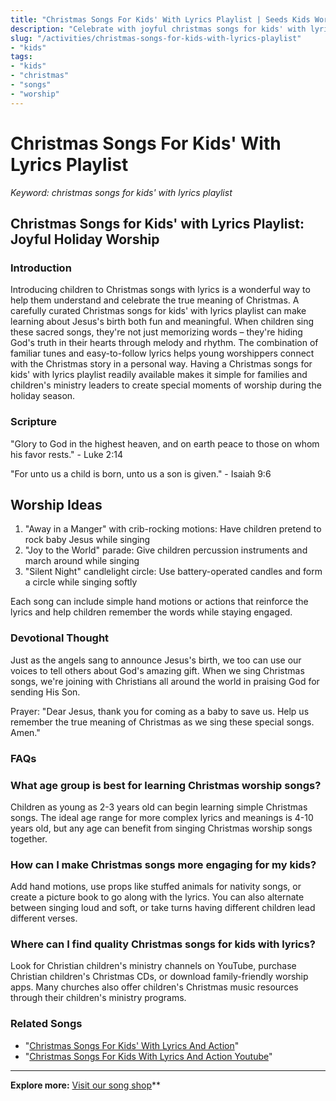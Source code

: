 ```yaml
---
title: "Christmas Songs For Kids' With Lyrics Playlist | Seeds Kids Worship"
description: "Celebrate with joyful christmas songs for kids' with lyrics playlist featuring biblical Christmas themes. Holiday worship music for children and families."
slug: "/activities/christmas-songs-for-kids-with-lyrics-playlist"
- "kids"
tags:
- "kids"
- "christmas"
- "songs"
- "worship"
---
```


# Christmas Songs For Kids' With Lyrics Playlist

_Keyword: christmas songs for kids' with lyrics playlist_

## Christmas Songs for Kids' with Lyrics Playlist: Joyful Holiday Worship

### Introduction
Introducing children to Christmas songs with lyrics is a wonderful way to help them understand and celebrate the true meaning of Christmas. A carefully curated Christmas songs for kids' with lyrics playlist can make learning about Jesus's birth both fun and meaningful. When children sing these sacred songs, they're not just memorizing words – they're hiding God's truth in their hearts through melody and rhythm. The combination of familiar tunes and easy-to-follow lyrics helps young worshippers connect with the Christmas story in a personal way. Having a Christmas songs for kids' with lyrics playlist readily available makes it simple for families and children's ministry leaders to create special moments of worship during the holiday season.

### Scripture
"Glory to God in the highest heaven, and on earth peace to those on whom his favor rests." - Luke 2:14

"For unto us a child is born, unto us a son is given." - Isaiah 9:6

## Worship Ideas
1. "Away in a Manger" with crib-rocking motions: Have children pretend to rock baby Jesus while singing
2. "Joy to the World" parade: Give children percussion instruments and march around while singing
3. "Silent Night" candlelight circle: Use battery-operated candles and form a circle while singing softly

Each song can include simple hand motions or actions that reinforce the lyrics and help children remember the words while staying engaged.

### Devotional Thought
Just as the angels sang to announce Jesus's birth, we too can use our voices to tell others about God's amazing gift. When we sing Christmas songs, we're joining with Christians all around the world in praising God for sending His Son. 

Prayer: "Dear Jesus, thank you for coming as a baby to save us. Help us remember the true meaning of Christmas as we sing these special songs. Amen."

### FAQs

### What age group is best for learning Christmas worship songs?
Children as young as 2-3 years old can begin learning simple Christmas songs. The ideal age range for more complex lyrics and meanings is 4-10 years old, but any age can benefit from singing Christmas worship songs together.

### How can I make Christmas songs more engaging for my kids?
Add hand motions, use props like stuffed animals for nativity songs, or create a picture book to go along with the lyrics. You can also alternate between singing loud and soft, or take turns having different children lead different verses.

### Where can I find quality Christmas songs for kids with lyrics?
Look for Christian children's ministry channels on YouTube, purchase Christian children's Christmas CDs, or download family-friendly worship apps. Many churches also offer children's Christmas music resources through their children's ministry programs.

### Related Songs

- "[Christmas Songs For Kids' With Lyrics And Action](/activities/christmas-songs-for-kids-with-lyrics-and-action/)"
- "[Christmas Songs For Kids With Lyrics And Action Youtube](/activities/christmas-songs-for-kids-with-lyrics-and-action-youtube/)"

---

**Explore more:** [Visit our song shop](https://seedskidsworship.com/shop)**

<!-- Schema Markup -->
<script type="application/ld+json">
{
  "@context": "https://schema.org",
  "@type": "MusicRecording",
  "name": "Christmas Songs For Kids' With Lyrics Playlist",
  "byArtist": {
    "@type": "MusicGroup",
    "name": "Seeds Kids Worship"
  },
  "isFamilyFriendly": true,
  "url": "https://seedskidsworship.com/activities/christmas-songs-for-kids-with-lyrics-playlist/"
}
</script>